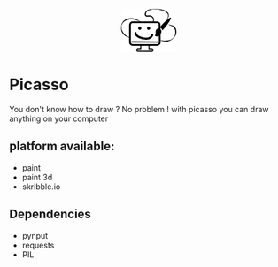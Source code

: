 <p align="center">
<img src="assets/logo.png" alt="drawing" width="100"/>
</p>

# Picasso
You don't know how to draw ? No problem ! with picasso you can draw anything on your computer

## platform available:
- paint
- paint 3d
- skribble.io

## Dependencies
- pynput
- requests
- PIL
